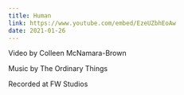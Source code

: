 ```yaml
---
title: Human
link: https://www.youtube.com/embed/EzeUZbhEoAw
date: 2021-01-26
---
```


Video by Colleen McNamara-Brown

Music by The Ordinary Things

Recorded at FW Studios
